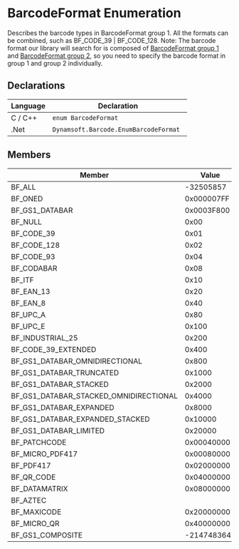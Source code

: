 # BarcodeFormat Enumeration
Describes the barcode types in BarcodeFormat group 1. All the formats can be combined, such as BF_CODE_39 | BF_CODE_128. Note: The barcode format our library will search for is composed of [BarcodeFormat group 1](BarcodeFormat.md) and [BarcodeFormat group 2](BarcodeFormat_2.md), so you need to specify the barcode format in group 1 and group 2 individually.

## Declarations
   
| Language | Declaration |
| -------- | ----------- |
| C / C++ | `enum BarcodeFormat` |
| .Net | `Dynamsoft.Barcode.EnumBarcodeFormat ` |


## Members
   
| Member | Value | Description |
| ------ | ----- | ----------- |
| BF_ALL | -32505857 |  |
| BF_ONED | 0x000007FF |  |
| BF_GS1_DATABAR | 0x0003F800 |  | 
| BF_NULL | 0x00 |  |
| BF_CODE_39 | 0x01 |  |
| BF_CODE_128 | 0x02 |  |
| BF_CODE_93 | 0x04 |  |
| BF_CODABAR | 0x08 |  |
| BF_ITF  | 0x10 |  |
| BF_EAN_13 | 0x20 |  |
| BF_EAN_8 | 0x40 |  |
| BF_UPC_A | 0x80 |  |
| BF_UPC_E | 0x100 |  |
| BF_INDUSTRIAL_25 | 0x200 |  |
| BF_CODE_39_EXTENDED | 0x400 |  |
| BF_GS1_DATABAR_OMNIDIRECTIONAL | 0x800 |  |
| BF_GS1_DATABAR_TRUNCATED | 0x1000 |  |
| BF_GS1_DATABAR_STACKED | 0x2000 |  |
| BF_GS1_DATABAR_STACKED_OMNIDIRECTIONAL | 0x4000 |  |
| BF_GS1_DATABAR_EXPANDED | 0x8000 |  |
| BF_GS1_DATABAR_EXPANDED_STACKED | 0x10000 |  |
| BF_GS1_DATABAR_LIMITED | 0x20000 |  |
| BF_PATCHCODE | 0x00040000 |  |
| BF_MICRO_PDF417 | 0x00080000 |  |
| BF_PDF417 | 0x02000000 |  |
| BF_QR_CODE | 0x04000000 |  |
| BF_DATAMATRIX | 0x08000000 |  |
| BF_AZTEC |  | 0x10000000 |
| BF_MAXICODE | 0x20000000 |  |
| BF_MICRO_QR | 0x40000000 |  |
| BF_GS1_COMPOSITE | -2147483648 |  |
